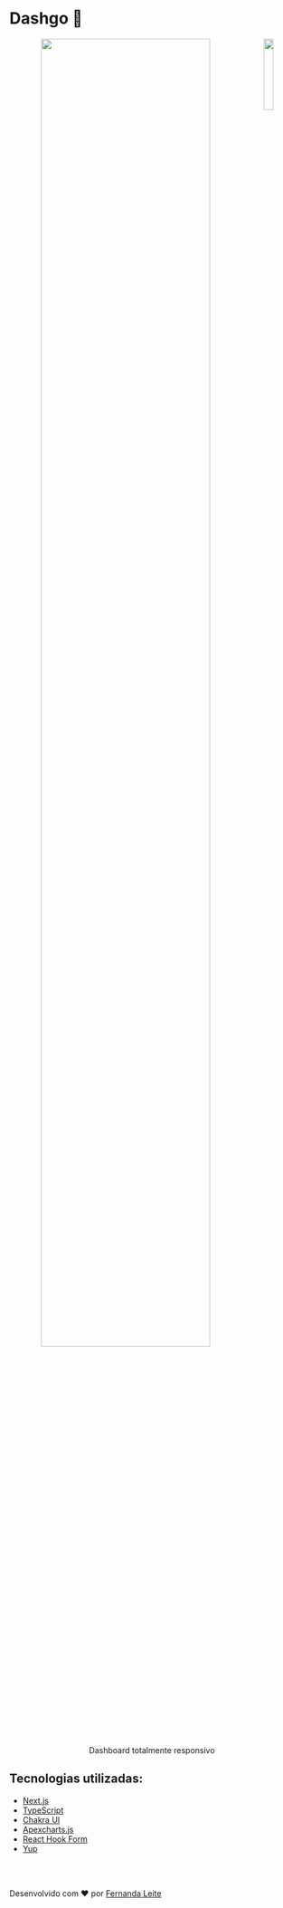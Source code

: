 <h1> Dashgo 📌</h1>

<p align="center"  > 
  <img align='right' width='18%' src="https://user-images.githubusercontent.com/48728541/113488473-c7050e00-9494-11eb-8cc8-0e5ccba76aa0.png" /> 
  <img width='77%' src="https://user-images.githubusercontent.com/48728541/113488471-c5d3e100-9494-11eb-8d56-5293ec3b33e3.png" />
</p>

<p align="center">
  Dashboard totalmente responsivo 
</p>

<h2> Tecnologias utilizadas: </h2> 

- <a href="https://nextjs.org" > Next.js </a>
- <a href="https://www.typescriptlang.org/"> TypeScript </a>
- <a href="https://chakra-ui.com"> Chakra UI </a>
- <a href="https://apexcharts.com"> Apexcharts.js </a>
- <a href="https://react-hook-form.com"> React Hook Form </a>
- <a href="https://github.com/jquense/yup"> Yup </a>

</br>
</br>

<p >Desenvolvido com ❤️ por <a href="https://github.com/Fekleite">Fernanda Leite </a>

